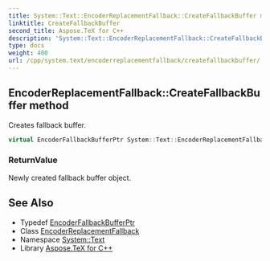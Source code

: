 ```yaml
---
title: System::Text::EncoderReplacementFallback::CreateFallbackBuffer method
linktitle: CreateFallbackBuffer
second_title: Aspose.TeX for C++
description: 'System::Text::EncoderReplacementFallback::CreateFallbackBuffer method. Creates fallback buffer in C++.'
type: docs
weight: 400
url: /cpp/system.text/encoderreplacementfallback/createfallbackbuffer/
---
```

## EncoderReplacementFallback::CreateFallbackBuffer method


Creates fallback buffer.

```cpp
virtual EncoderFallbackBufferPtr System::Text::EncoderReplacementFallback::CreateFallbackBuffer() override
```


### ReturnValue

Newly created fallback buffer object.

## See Also

* Typedef [EncoderFallbackBufferPtr](../../../system/encoderfallbackbufferptr/)
* Class [EncoderReplacementFallback](../)
* Namespace [System::Text](../../)
* Library [Aspose.TeX for C++](../../../)
